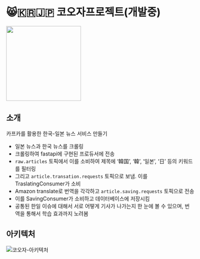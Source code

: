 # 😸🇰🇷🇯🇵 코오자프로젝트(개발중)
<img src="https://github.com/leehjhjhj/Kafka-fastapi-project/assets/102458609/5514f776-019b-4954-add1-3f8faa640e7e" width="200" height="200">

## 소개
카프카를 활용한 한국-일본 뉴스 서비스 만들기
- 일본 뉴스과 한국 뉴스를 크롤링
- 크롤링하여 fastapi에 구현된 프로듀서에 전송
- `raw.articles` 토픽에서 이를 소비하여 제목에 ‘韓国’, ‘韓’, ‘일본’, ‘日’ 등의 키워드를 필터링
- 그리고 `article.transation.requests` 토픽으로 보냄. 이를 TraslatingConsumer가 소비
- Amazon translate로 번역을 각각하고 `article.saving.requests` 토픽으로 전송
- 이를 SavingConsumer가 소비하고 데이터베이스에 저장시킴
- 공통된 한일 이슈에 대해서 서로 어떻게 기사가 나가는지 한 눈에 볼 수 있으며, 번역을 통해서 학습 효과까지 노려봄

## 아키텍처
![코오자-아키텍처](https://github.com/leehjhjhj/Kafka-fastapi-project/assets/102458609/095551cb-e216-4e33-8708-51d94014ae6c)
